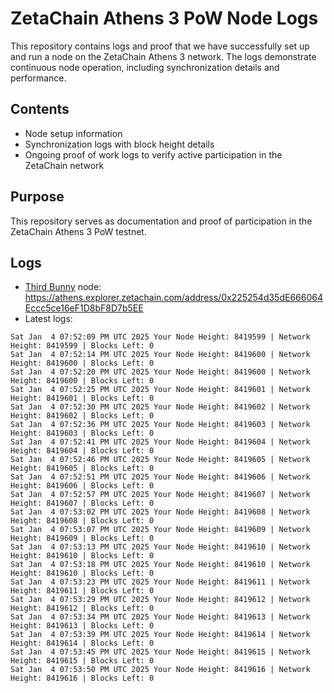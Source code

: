 # ZetaChain Athens 3 PoW Node Logs
This repository contains logs and proof that we have successfully set up and run a node on the ZetaChain Athens 3 network. The logs demonstrate continuous node operation, including synchronization details and performance.

## Contents
- Node setup information
- Synchronization logs with block height details
- Ongoing proof of work logs to verify active participation in the ZetaChain network

## Purpose
This repository serves as documentation and proof of participation in the ZetaChain Athens 3 PoW testnet.

## Logs

- [Third Bunny](https://thirdbunny.xyz/) node: https://athens.explorer.zetachain.com/address/0x225254d35dE666064Eccc5ce16eF1D8bF8D7b5EE
- Latest logs:
```
Sat Jan  4 07:52:09 PM UTC 2025 Your Node Height: 8419599 | Network Height: 8419599 | Blocks Left: 0
Sat Jan  4 07:52:14 PM UTC 2025 Your Node Height: 8419600 | Network Height: 8419600 | Blocks Left: 0
Sat Jan  4 07:52:20 PM UTC 2025 Your Node Height: 8419600 | Network Height: 8419600 | Blocks Left: 0
Sat Jan  4 07:52:25 PM UTC 2025 Your Node Height: 8419601 | Network Height: 8419601 | Blocks Left: 0
Sat Jan  4 07:52:30 PM UTC 2025 Your Node Height: 8419602 | Network Height: 8419602 | Blocks Left: 0
Sat Jan  4 07:52:36 PM UTC 2025 Your Node Height: 8419603 | Network Height: 8419603 | Blocks Left: 0
Sat Jan  4 07:52:41 PM UTC 2025 Your Node Height: 8419604 | Network Height: 8419604 | Blocks Left: 0
Sat Jan  4 07:52:46 PM UTC 2025 Your Node Height: 8419605 | Network Height: 8419605 | Blocks Left: 0
Sat Jan  4 07:52:51 PM UTC 2025 Your Node Height: 8419606 | Network Height: 8419606 | Blocks Left: 0
Sat Jan  4 07:52:57 PM UTC 2025 Your Node Height: 8419607 | Network Height: 8419607 | Blocks Left: 0
Sat Jan  4 07:53:02 PM UTC 2025 Your Node Height: 8419608 | Network Height: 8419608 | Blocks Left: 0
Sat Jan  4 07:53:07 PM UTC 2025 Your Node Height: 8419609 | Network Height: 8419609 | Blocks Left: 0
Sat Jan  4 07:53:13 PM UTC 2025 Your Node Height: 8419610 | Network Height: 8419610 | Blocks Left: 0
Sat Jan  4 07:53:18 PM UTC 2025 Your Node Height: 8419610 | Network Height: 8419610 | Blocks Left: 0
Sat Jan  4 07:53:23 PM UTC 2025 Your Node Height: 8419611 | Network Height: 8419611 | Blocks Left: 0
Sat Jan  4 07:53:29 PM UTC 2025 Your Node Height: 8419612 | Network Height: 8419612 | Blocks Left: 0
Sat Jan  4 07:53:34 PM UTC 2025 Your Node Height: 8419613 | Network Height: 8419613 | Blocks Left: 0
Sat Jan  4 07:53:39 PM UTC 2025 Your Node Height: 8419614 | Network Height: 8419614 | Blocks Left: 0
Sat Jan  4 07:53:45 PM UTC 2025 Your Node Height: 8419615 | Network Height: 8419615 | Blocks Left: 0
Sat Jan  4 07:53:50 PM UTC 2025 Your Node Height: 8419616 | Network Height: 8419616 | Blocks Left: 0
```
